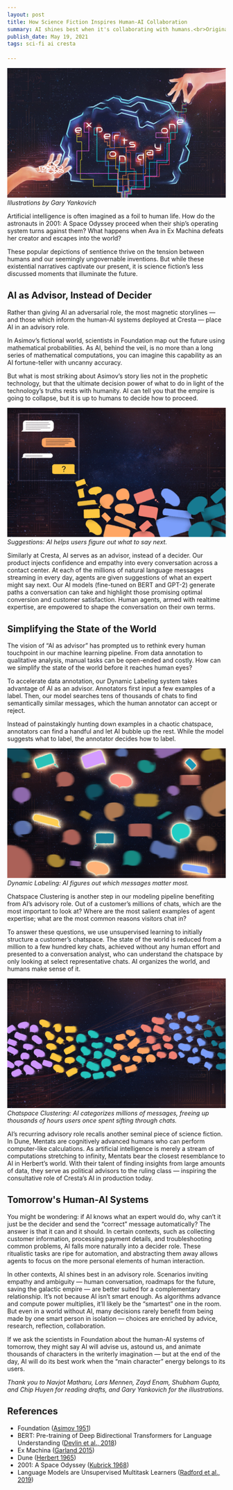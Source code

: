 ```yaml
---
layout: post
title: How Science Fiction Inspires Human-AI Collaboration
summary: AI shines best when it's collaborating with humans.<br>Originally published on the <a href="https://engineering.cresta.com/posts/human-ai-collaboration">Cresta Engineering Blog.</a>
publish_date: May 19, 2021
tags: sci-fi ai cresta

---
```


![Experts on Day One](/assets/scifi-1.jpeg)
*Illustrations by Gary Yankovich*

Artificial intelligence is often imagined as a foil to human life. How do the astronauts in 2001: A Space Odyssey proceed when their ship’s operating system turns against them? What happens when Ava in Ex Machina defeats her creator and escapes into the world?

These popular depictions of sentience thrive on the tension between humans and our seemingly ungovernable inventions. But while these existential narratives captivate our present, it is science fiction’s less discussed moments that illuminate the future.

## AI as Advisor, Instead of Decider

Rather than giving AI an adversarial role, the most magnetic storylines — and those which inform the human-AI systems deployed at Cresta — place AI in an advisory role.

In Asimov’s fictional world, scientists in Foundation map out the future using mathematical probabilities. As AI, behind the veil, is no more than a long series of mathematical computations, you can imagine this capability as an AI fortune-teller with uncanny accuracy.

But what is most striking about Asimov’s story lies not in the prophetic technology, but that the ultimate decision power of what to do in light of the technology’s truths rests with humanity. AI can tell you that the empire is going to collapse, but it is up to humans to decide how to proceed.

![Suggestions](/assets/scifi-2.jpeg)
*Suggestions: AI helps users figure out what to say next.*

Similarly at Cresta, AI serves as an advisor, instead of a decider. Our product injects confidence and empathy into every conversation across a contact center. At each of the millions of natural language messages streaming in every day, agents are given suggestions of what an expert might say next. Our AI models (fine-tuned on BERT and GPT-2) generate paths a conversation can take and highlight those promising optimal conversion and customer satisfaction. Human agents, armed with realtime expertise, are empowered to shape the conversation on their own terms.

## Simplifying the State of the World

The vision of “AI as advisor” has prompted us to rethink every human touchpoint in our machine learning pipeline. From data annotation to qualitative analysis, manual tasks can be open-ended and costly. How can we simplify the state of the world before it reaches human eyes?

To accelerate data annotation, our Dynamic Labeling system takes advantage of AI as an advisor. Annotators first input a few examples of a label. Then, our model searches tens of thousands of chats to find semantically similar messages, which the human annotator can accept or reject.

Instead of painstakingly hunting down examples in a chaotic chatspace, annotators can find a handful and let AI bubble up the rest. While the model suggests what to label, the annotator decides how to label.


![Dynamic Labeling](/assets/scifi-3.jpeg)
*Dynamic Labeling: AI figures out which messages matter most.*

Chatspace Clustering is another step in our modeling pipeline benefiting from AI’s advisory role. Out of a customer’s millions of chats, which are the most important to look at? Where are the most salient examples of agent expertise; what are the most common reasons visitors chat in?

To answer these questions, we use unsupervised learning to initially structure a customer’s chatspace. The state of the world is reduced from a million to a few hundred key chats, achieved without any human effort and presented to a conversation analyst, who can understand the chatspace by only looking at select representative chats. AI organizes the world, and humans make sense of it.

![Chatspace Clustering](/assets/scifi-4.jpeg)
*Chatspace Clustering: AI categorizes millions of messages, freeing up thousands of hours users once spent sifting through chats.*

AI’s recurring advisory role recalls another seminal piece of science fiction. In Dune, Mentats are cognitively advanced humans who can perform computer-like calculations. As artificial intelligence is merely a stream of computations stretching to infinity, Mentats bear the closest resemblance to AI in Herbert’s world. With their talent of finding insights from large amounts of data, they serve as political advisors to the ruling class — inspiring the consultative role of Cresta’s AI in production today.

## Tomorrow's Human-AI Systems

You might be wondering: if AI knows what an expert would do, why can’t it just be the decider and send the “correct” message automatically? The answer is that it can and it should. In certain contexts, such as collecting customer information, processing payment details, and troubleshooting common problems, AI falls more naturally into a decider role. These ritualistic tasks are ripe for automation, and abstracting them away allows agents to focus on the more personal elements of human interaction.

In other contexts, AI shines best in an advisory role. Scenarios inviting empathy and ambiguity — human conversation, roadmaps for the future, saving the galactic empire — are better suited for a complementary relationship. It’s not because AI isn’t smart enough. As algorithms advance and compute power multiplies, it’ll likely be the “smartest” one in the room. But even in a world without AI, many decisions rarely benefit from being made by one smart person in isolation — choices are enriched by advice, research, reflection, collaboration.

If we ask the scientists in Foundation about the human-AI systems of tomorrow, they might say AI will advise us, astound us, and animate thousands of characters in the writerly imagination — but at the end of the day, AI will do its best work when the “main character” energy belongs to its users.


<em> Thank you to Navjot Matharu, Lars Mennen, Zayd Enam, Shubham Gupta, and Chip Huyen for reading drafts, and Gary Yankovich for the illustrations. </em>

## References
- Foundation ([Asimov 1951](https://en.wikipedia.org/wiki/Foundation_(Asimov_novel)))
- BERT: Pre-training of Deep Bidirectional Transformers for Language Understanding ([Devlin et al., 2018](https://arxiv.org/pdf/1810.04805.pdf))
- Ex Machina ([Garland 2015](https://en.wikipedia.org/wiki/Ex_Machina_(film)))
- Dune ([Herbert 1965](https://en.wikipedia.org/wiki/Dune_(novel)))
- 2001: A Space Odyssey ([Kubrick 1968](https://en.wikipedia.org/wiki/2001:_A_Space_Odyssey_(film)))
- Language Models are Unsupervised Multitask Learners ([Radford et al., 2019](https://d4mucfpksywv.cloudfront.net/better-language-models/language_models_are_unsupervised_multitask_learners.pdf))




